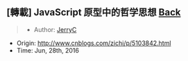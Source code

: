 ## [轉載] JavaScript 原型中的哲学思想 [Back](./../post.md)

> - Author: [JerryC](huang-jerryc.com)
- Origin: http://www.cnblogs.com/zichi/p/5103842.html
- Time: Jun, 28th, 2016
